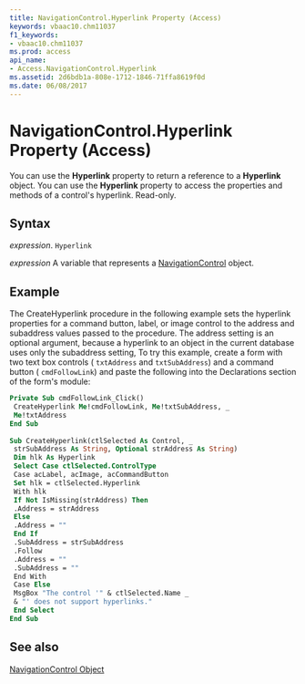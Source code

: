 ```yaml
---
title: NavigationControl.Hyperlink Property (Access)
keywords: vbaac10.chm11037
f1_keywords:
- vbaac10.chm11037
ms.prod: access
api_name:
- Access.NavigationControl.Hyperlink
ms.assetid: 2d6bdb1a-808e-1712-1846-71ffa8619f0d
ms.date: 06/08/2017
---
```



# NavigationControl.Hyperlink Property (Access)

You can use the  **Hyperlink** property to return a reference to a **Hyperlink** object. You can use the **Hyperlink** property to access the properties and methods of a control's hyperlink. Read-only.


## Syntax

 _expression_. `Hyperlink`

 _expression_ A variable that represents a [NavigationControl](./Access.NavigationControl.md) object.


## Example

The CreateHyperlink procedure in the following example sets the hyperlink properties for a command button, label, or image control to the address and subaddress values passed to the procedure. The address setting is an optional argument, because a hyperlink to an object in the current database uses only the subaddress setting, To try this example, create a form with two text box controls ( `txtAddress` and `txtSubAddress`) and a command button ( `cmdFollowLink`) and paste the following into the Declarations section of the form's module:


```vb
Private Sub cmdFollowLink_Click() 
 CreateHyperlink Me!cmdFollowLink, Me!txtSubAddress, _ 
 Me!txtAddress 
End Sub 
 
Sub CreateHyperlink(ctlSelected As Control, _ 
 strSubAddress As String, Optional strAddress As String) 
 Dim hlk As Hyperlink 
 Select Case ctlSelected.ControlType 
 Case acLabel, acImage, acCommandButton 
 Set hlk = ctlSelected.Hyperlink 
 With hlk 
 If Not IsMissing(strAddress) Then 
 .Address = strAddress 
 Else 
 .Address = "" 
 End If 
 .SubAddress = strSubAddress 
 .Follow 
 .Address = "" 
 .SubAddress = "" 
 End With 
 Case Else 
 MsgBox "The control '" & ctlSelected.Name _ 
 & "' does not support hyperlinks." 
 End Select 
End Sub
```


## See also


[NavigationControl Object](Access.NavigationControl.md)

